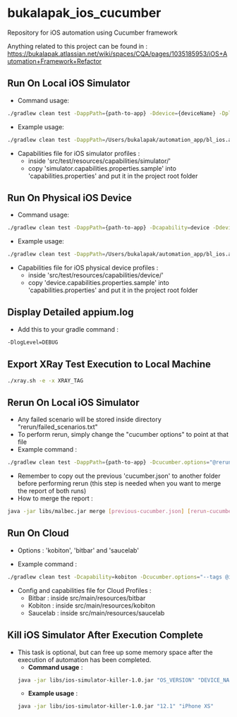 # bukalapak_ios_cucumber
Repository for iOS automation using Cucumber framework

Anything related to this project can be found in : https://bukalapak.atlassian.net/wiki/spaces/CQA/pages/1035185953/iOS+Automation+Framework+Refactor

## Run On Local iOS Simulator
- Command usage: 
```bash
./gradlew clean test -DappPath={path-to-app} -Ddevice={deviceName} -DplatformVersion={ios.version} -Dcucumber.options="--tags @tagname"
```
- Example usage: 
```bash
./gradlew clean test -DappPath=/Users/bukalapak/automation_app/bl_ios.app -Ddevice="iPhone 8" -DplatformVersion=12.2 -Dcucumber.options="--tags @important"
```

- Capabilities file for iOS simulator profiles :
    - inside 'src/test/resources/capabilities/simulator/'
    - copy 'simulator.capabilities.properties.sample' into 'capabilities.properties' and put it in the project root folder

## Run On Physical iOS Device
- Command usage: 
```bash
./gradlew clean test -DappPath={path-to-app} -Dcapability=device -Ddevice={deviceName} -DplatformVersion={ios.version} -Dudid={deviceUdid} -Dcucumber.options="--tags @tagName"
```
- Example usage: 
```bash
./gradlew clean test -DappPath=/Users/bukalapak/automation_app/bl_ios.app -Dcapability=device -Ddevice="bukalapak's iPhone X" -Dudid="cafdc5f678459de79ac56edf79b60e7e068e5fef" -DplatformVersion=12.3.1 -Dcucumber.options="--tags @important"
```

- Capabilities file for iOS physical device profiles :
    - inside 'src/test/resources/capabilities/device/'
    - copy 'device.capabilities.properties.sample' into 'capabilities.properties' and put it in the project root folder

## Display Detailed appium.log
- Add this to your gradle command :
```bash
-DlogLevel=DEBUG
```
## Export XRay Test Execution to Local Machine
```bash
./xray.sh -e -x XRAY_TAG
```

## Rerun On Local iOS Simulator
- Any failed scenario will be stored inside directory "rerun/failed_scenarios.txt"
- To perform rerun, simply change the "cucumber options" to point at that file
- Example command : 
```bash
./gradlew clean test -DappPath={path-to-app} -Dcucumber.options="@rerun/failed_scenarios.txt"
```
- Remember to copy out the previous 'cucumber.json' to another folder before performing rerun (this step is needed when you want to merge the report of both runs)
- How to merge the report : 
```bash
java -jar libs/malbec.jar merge [previous-cucumber.json] [rerun-cucumber.json]
```

## Run On Cloud
- Options : 'kobiton', 'bitbar' and 'saucelab'

- Example command : 
```bash
./gradlew clean test -Dcapability=kobiton -Dcucumber.options="--tags @important"
```

- Config and capabilities file for Cloud Profiles :
    - Bitbar : inside src/main/resources/bitbar
    - Kobiton : inside src/main/resources/kobiton
    - Saucelab : inside src/main/resources/saucelab

## Kill iOS Simulator After Execution Complete
- This task is optional, but can free up some memory space after the execution of automation has been completed.
    - **Command usage** : 
    ```bash
    java -jar libs/ios-simulator-killer-1.0.jar "OS_VERSION" "DEVICE_NAME"
    ```
    - **Example usage** : 
    ```bash
    java -jar libs/ios-simulator-killer-1.0.jar "12.1" "iPhone XS"
    ```
